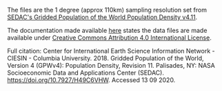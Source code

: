 The files are the 1 degree (approx 110km) sampling resolution set from [SEDAC's Gridded Population of the World Population Density v4.11](https://sedac.ciesin.columbia.edu/data/set/gpw-v4-population-density-rev11). 

The documentation made available [here](https://sedac.ciesin.columbia.edu/downloads/docs/gpw-v4/gpw-v4-documentation-rev11.pdf) states the data files are made available under [Creative Commons Attribution 4.0 International License](http://creativecommons.org/licenses/by/4.0). 

Full citation:
Center for International Earth Science Information Network - CIESIN - Columbia University. 2018. Gridded Population of the World, Version 4 (GPWv4): Population Density, Revision 11. Palisades, NY: NASA Socioeconomic Data and Applications Center (SEDAC). https://doi.org/10.7927/H49C6VHW. Accessed 13 09 2020.
